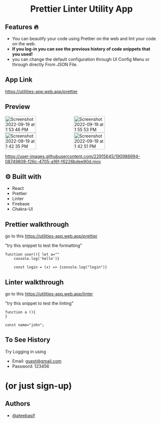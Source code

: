 <h1 align="center" >
Prettier Linter Utility App
</h1>

## Features 🔥
- You can beautify your code using Prettier on the web and lint your code on the web.
- **If you log-in you can see the previous history of code snippets that you used!**
- you can change the default configuration through UI Config Menu or through directly From JSON File.
## App Link

 https://utilities-app.web.app/prettier


## Preview

<div style="display:flex;">
  <img width="45%" alt="Screenshot 2022-09-19 at 1 53 46 PM" src="https://user-images.githubusercontent.com/22915645/190982497-f065fed4-dac0-4680-a1bc-ec98224dcb90.png">
  <img width="45%" alt="Screenshot 2022-09-19 at 1 55 53 PM" src="https://user-images.githubusercontent.com/22915645/190982810-af4f2b49-0d23-42c9-acfe-b0d8fcf6fe8f.png">
</div>


<div style="display:flex;">
  <img width="45%" alt="Screenshot 2022-09-19 at 1 42 35 PM" src="https://user-images.githubusercontent.com/22915645/190981659-18c73cbf-a7eb-438c-9cf6-0a239ccb8f4f.png">
  <img width="45%" alt="Screenshot 2022-09-19 at 1 42 51 PM" src="https://user-images.githubusercontent.com/22915645/190981915-62673c94-3354-4ead-a6c9-e53f1531d5bc.png">
</div>
 
https://user-images.githubusercontent.com/22915645/190986694-08749808-f26c-4705-a16f-f6226bdee90d.mov


## ⚙️ Built with
- React
- Prettier
- Linter
- Firebase
- Chakra-UI


## Prettier walkthrough

go to this  https://utilities-app.web.app/prettier

"try this snippet to test the formatting"

```
function user(){ let a=""
    console.log('hello')}

    const login = (x) => {console.log("login")}
 ```
## Linter walkthrough

go to this  https://utilities-app.web.app/linter

"try this snippet to test the linting"
```
function a (){
}

const name="john";
```
## To See History
 Try Logging in using
- Email: guest@gmail.com
- Password: 123456

# (or just sign-up)
## Authors

- [@ateebasif](https://github.com/ateebasif)

